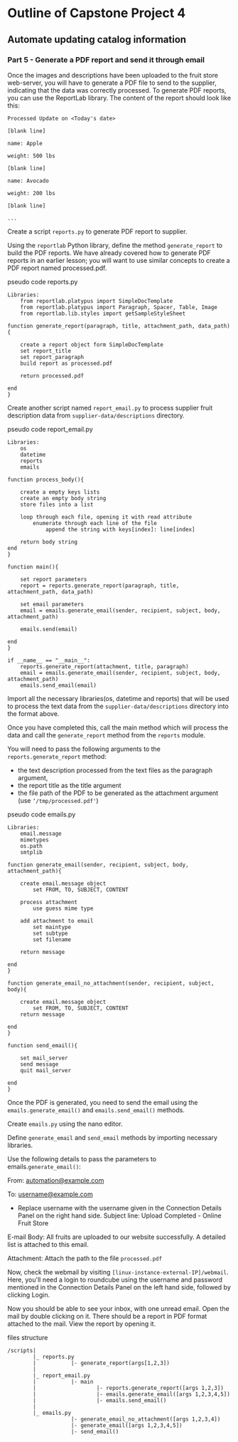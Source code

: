 # Outline of Capstone Project 4

## Automate updating catalog information

### Part 5 - Generate a PDF report and send it through email

Once the images and descriptions have been uploaded to the fruit store web-server, you will have to generate a PDF file to send to the supplier, indicating that the data was correctly processed. To generate PDF reports, you can use the ReportLab library. The content of the report should look like this:

```
Processed Update on <Today's date>

[blank line]

name: Apple

weight: 500 lbs

[blank line]

name: Avocado

weight: 200 lbs

[blank line]

...

```

Create a script `reports.py` to generate PDF report to supplier.

Using the `reportlab` Python library, define the method `generate_report` to build the PDF reports. We have already covered how to generate PDF reports in an earlier lesson; you will want to use similar concepts to create a PDF report named processed.pdf.

pseudo code reports.py
```
Libraries:
    from reportlab.platypus import SimpleDocTemplate
    from reportlab.platypus import Paragraph, Spacer, Table, Image
    from reportlab.lib.styles import getSampleStyleSheet

function generate_report(paragraph, title, attachment_path, data_path){

    create a report object form SimpleDocTemplate
    set report_title
    set report_paragraph
    build report as processed.pdf

    return processed.pdf
    
end
}
```
Create another script named `report_email.py` to process supplier fruit description data from `supplier-data/descriptions` directory. 


pseudo code report_email.py
```
Libraries:
    os
    datetime
    reports
    emails

function process_body(){

    create a empty keys lists 
    create an empty body string
    store files into a list

    loop through each file, opening it with read attribute
        enumerate through each line of the file
            append the string with keys[index]: line[index]

    return body string 
end
}

function main(){

    set report parameters
    report = reports.generate_report(paragraph, title, attachment_path, data_path)

    set email parameters
    email = emails.generate_email(sender, recipient, subject, body, attachment_path)

    emails.send(email)

end    
}
```

```
if __name__ == "__main__":
    reports.generate_report(attachment, title, paragraph)
    email = emails.generate_email(sender, recipient, subject, body, attachment_path)
    emails.send_email(email)
```

Import all the necessary libraries(os, datetime and reports) that will be used to process the text data from the `supplier-data/descriptions` directory into the format above.


Once you have completed this, call the main method which will process the data and call the `generate_report` method from the `reports` module.

You will need to pass the following arguments to the `reports.generate_report` method: 
* the text description processed from the text files as the paragraph argument,
 * the report title as the title argument 
 * the file path of the PDF to be generated as the attachment argument (use `‘/tmp/processed.pdf'`)

pseudo code emails.py
```
Libraries:
    email.message
    mimetypes
    os.path
    smtplib

function generate_email(sender, recipient, subject, body, attachment_path){

    create email.message object
        set FROM, TO, SUBJECT, CONTENT

    process attachment
        use guess mime type 
    
    add attachment to email
        set maintype
        set subtype
        set filename
    
    return message
    
end
}

function generate_email_no_attachment(sender, recipient, subject, body){

    create email.message object
        set FROM, TO, SUBJECT, CONTENT
    return message
    
end
}

function send_email(){

    set mail_server
    send message
    quit mail_server

end    
}

```



Once the PDF is generated, you need to send the email using the `emails.generate_email()` and `emails.send_email()` methods.

Create `emails.py` using the nano editor.

Define `generate_email` and `send_email` methods by importing necessary libraries.

Use the following details to pass the parameters to emails.`generate_email()`:

From: automation@example.com

To: username@example.com
* Replace username with the username given in the Connection Details Panel on the right hand side.
Subject line: Upload Completed - Online Fruit Store

E-mail Body: All fruits are uploaded to our website successfully. A detailed list is attached to this email.

Attachment: Attach the path to the file `processed.pdf`


Now, check the webmail by visiting `[linux-instance-external-IP]/webmail`. Here, you'll need a login to roundcube using the username and password mentioned in the Connection Details Panel on the left hand side, followed by clicking Login.

Now you should be able to see your inbox, with one unread email. Open the mail by double clicking on it. There should be a report in PDF format attached to the mail. View the report by opening it.


files structure
```
/scripts|
        |_ reports.py
        |           |- generate_report(args[1,2,3])
        |
        |_ report_email.py
        |           |- main 
        |                   |- reports.generate_report([args 1,2,3])
        |                   |- emails.generate_email([args 1,2,3,4,5])
        |                   |- emails.send_email()
        |
        |_ emails.py
                    |- generate_email_no_attachment([args 1,2,3,4])
                    |- generate_email([args 1,2,3,4,5])
                    |- send_email()

```